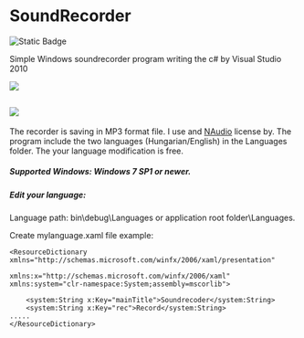  # SoundRecorder 
![Static Badge](https://img.shields.io/badge/release-passing?label=1.4&labelColor=blue&cacheSeconds=https%3A%2F%2Fgithub.com%2FGabee8%2FSoundRecorder%2Freleases%2Ftag%2Frelease)


Simple Windows soundrecorder program writing the c# by Visual Studio 2010

![](https://tandemradio.hu/wp-content/uploads/Hangrogzito-1.png)

![](https://tandemradio.hu/wp-content/uploads/soundrec1.4_en.png)
-------------
The recorder is saving in MP3 format file. I use and [NAudio](https://github.com/naudio/NAudio) license by.
The program include the two languages (Hungarian/English) in the Languages folder. The your language modification is free.
##### Supported Windows: Windows 7 SP1 or newer.
##### Edit your language:
Language path: bin\debug\Languages or application root folder\Languages.

Create mylanguage.xaml file example:
```xaml
<ResourceDictionary xmlns="http://schemas.microsoft.com/winfx/2006/xaml/presentation"
                    xmlns:x="http://schemas.microsoft.com/winfx/2006/xaml" xmlns:system="clr-namespace:System;assembly=mscorlib">

    <system:String x:Key="mainTitle">Soundrecoder</system:String>
    <system:String x:Key="rec">Record</system:String>
.....
</ResourceDictionary>
```
